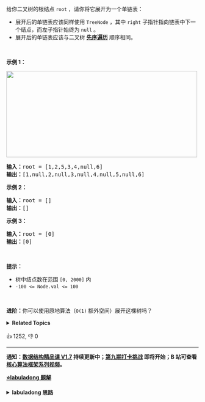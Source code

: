 <p>给你二叉树的根结点 <code>root</code> ，请你将它展开为一个单链表：</p>

<ul>
	<li>展开后的单链表应该同样使用 <code>TreeNode</code> ，其中 <code>right</code> 子指针指向链表中下一个结点，而左子指针始终为 <code>null</code> 。</li>
	<li>展开后的单链表应该与二叉树 <a href="https://baike.baidu.com/item/%E5%85%88%E5%BA%8F%E9%81%8D%E5%8E%86/6442839?fr=aladdin" target="_blank"><strong>先序遍历</strong></a> 顺序相同。</li>
</ul>

<p> </p>

<p><strong>示例 1：</strong></p>
<img alt="" src="https://assets.leetcode.com/uploads/2021/01/14/flaten.jpg" style="width: 500px; height: 226px;" />
<pre>
<strong>输入：</strong>root = [1,2,5,3,4,null,6]
<strong>输出：</strong>[1,null,2,null,3,null,4,null,5,null,6]
</pre>

<p><strong>示例 2：</strong></p>

<pre>
<strong>输入：</strong>root = []
<strong>输出：</strong>[]
</pre>

<p><strong>示例 3：</strong></p>

<pre>
<strong>输入：</strong>root = [0]
<strong>输出：</strong>[0]
</pre>

<p> </p>

<p><strong>提示：</strong></p>

<ul>
	<li>树中结点数在范围 <code>[0, 2000]</code> 内</li>
	<li><code>-100 <= Node.val <= 100</code></li>
</ul>

<p> </p>

<p><strong>进阶：</strong>你可以使用原地算法（<code>O(1)</code> 额外空间）展开这棵树吗？</p>
<details><summary><strong>Related Topics</strong></summary>栈 | 树 | 深度优先搜索 | 链表 | 二叉树</details><br>

<div>👍 1252, 👎 0</div>

<div id="labuladong"><hr>

**通知：[数据结构精品课 V1.7](https://aep.h5.xeknow.com/s/1XJHEO)
持续更新中；[第九期打卡挑战](https://aep.h5.xeknow.com/s/3SlWbp) 即将开始；B
站可查看 [核心算法框架系列视频](https://space.bilibili.com/14089380/channel/series)。**



<p><strong><a href="https://labuladong.github.io/article?qno=114" target="_blank">⭐️labuladong 题解</a></strong></p>
<details><summary><strong>labuladong 思路</strong></summary>

## 基本思路

> 本文有视频版：[二叉树/递归的框架思维（纲领篇）](https://www.bilibili.com/video/BV1nG411x77H)

前文 [手把手刷二叉树总结篇](https://labuladong.github.io/article/fname.html?fname=二叉树总结)
说过二叉树的递归分为「遍历」和「分解问题」两种思维模式，这道题需要用到「分解问题」的思维。

前者较简单，只要运用二叉树的递归遍历框架即可；后者的关键在于明确递归函数的定义，然后利用这个定义，这题就属于后者，`flatten`
函数的定义如下：

**给 `flatten` 函数输入一个节点 `root`，那么以 `root` 为根的二叉树就会被拉平为一条链表**。

如何利用这个定义来完成算法？你想想怎么把以 `root` 为根的二叉树拉平为一条链表？

很简单，以下流程：

1、将 `root` 的左子树和右子树拉平。

2、将 `root` 的右子树接到左子树下方，然后将整个左子树作为右子树。

![](https://labuladong.github.io/algo/images/二叉树系列/2.jpeg)

至于如何把 `root` 的左右子树拉平，不用你操心，`flatten` 函数的定义就是这样，交给他做就行了。

把上面的逻辑翻译成代码，即可解决本题。

**详细题解：[东哥带你刷二叉树（思路篇）](https://labuladong.github.io/article/fname.html?fname=二叉树系列1)**

**
标签：[二叉树](https://mp.weixin.qq.com/mp/appmsgalbum?__biz=MzAxODQxMDM0Mw==&action=getalbum&album_id=2121994699837177859)
，[数据结构](https://mp.weixin.qq.com/mp/appmsgalbum?__biz=MzAxODQxMDM0Mw==&action=getalbum&album_id=1318892385270808576)**

## 解法代码

```java
class Solution {
    // 定义：将以 root 为根的树拉平为链表
    public void flatten(TreeNode root) {
        // base case
        if (root == null) return;
        // 先递归拉平左右子树
        flatten(root.left);
        flatten(root.right);

        /****后序遍历位置****/
        // 1、左右子树已经被拉平成一条链表
        TreeNode left = root.left;
        TreeNode right = root.right;

        // 2、将左子树作为右子树
        root.left = null;
        root.right = left;

        // 3、将原先的右子树接到当前右子树的末端
        TreeNode p = root;
        while (p.right != null) {
            p = p.right;
        }
        p.right = right;/**<extend up -50>

![](https://labuladong.github.io/algo/images/二叉树系列/2.jpeg)
*/
    }
}
```

**类似题目**：

- [116. 填充每个节点的下一个右侧节点指针 🟠](/problems/populating-next-right-pointers-in-each-node)
- [226. 翻转二叉树 🟢](/problems/invert-binary-tree)
- [897. 递增顺序搜索树 🟢](/problems/increasing-order-search-tree)
- [剑指 Offer 27. 二叉树的镜像 🟢](/problems/er-cha-shu-de-jing-xiang-lcof)
- [剑指 Offer II 052. 展平二叉搜索树 🟢](/problems/NYBBNL)

</details>
</div>



